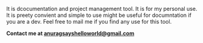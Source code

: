 It is dcocumentation and project management tool. 
It is for my personal use.
It is preety convient and simple to use might be useful for documntation if you are a dev. 
Feel free to mail me if you find any use for this tool.

**Contact me at anuragsayshelloworld@gmail.com**

